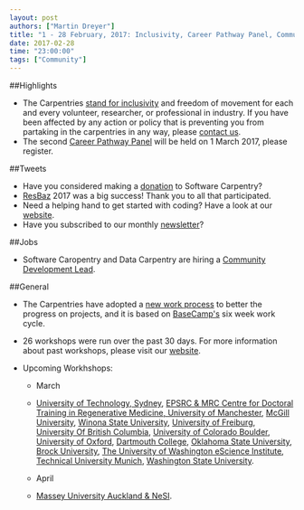 ```yaml
---
layout: post
authors: ["Martin Dreyer"]
title: "1 - 28 February, 2017: Inclusivity, Career Pathway Panel, Community Development Lead, BaseCamp."
date: 2017-02-28
time: "23:00:00"
tags: ["Community"]
---
```


##Highlights

* The Carpentries [stand for inclusivity]({{site.baseurl}}/blog/2017/02/inclusion.html) and freedom of movement for each and every volunteer, researcher, or professional in industry. If you have been affected by any action or policy that is preventing you from partaking in the carpentries in any way, please [contact us](https://software-carpentry.org/contact/). 
* The second [Career Pathway Panel]({{site.baseurl}}/blog/2017/02/careerpanel.html) will be held on 1 March 2017, please register.

##Tweets
* Have you considered making a [donation](https://www.flipcause.com/secure/donate/MjI2Mg==) to Software Carpentry?
* [ResBaz](https://twitter.com/ResBaz) 2017 was a big success! Thank you to all that participated.
* Need a helping hand to get started with coding? Have a look at our [website](https://software-carpentry.org/lessons/).
* Have you subscribed to our monthly [newsletter](http://software-carpentry.us14.list-manage.com/subscribe?u=46d7513c798c6bd41e5f58f4a&id=50c3e6d6fe)?

##Jobs
* Software Caropentry and Data Carpentry are hiring a [Community Development Lead](https://software-carpentry.org/jobs/). 

##General
* The Carpentries have adopted a [new work process]({{site.baseurl}}/blog/2017/02/prometheus.html) to better the progress on projects, and it is based on [BaseCamp's](https://m.signalvnoise.com/how-we-set-up-our-work-cbce3d3d9cae#.v0531syby) six week work cycle.
 

* 26 workshops were run over the past 30 days. For more information about past workshops, please visit our [website]({{site.baseurl}}/workshops/past/). 
* Upcoming Workhshops:

  * March
  * [University of Technology, Sydney](http://daryavanichkina.com/2017-02-27-UTS/), [EPSRC & MRC Centre for Doctoral Training in Regenerative Medicine, University of Manchester](https://anenadic.github.io/2017-03-02-manchester/), [McGill University](https://computecanada.github.io/2017-03-02-mcgill/),  [Winona State University](https://ntmoore.github.io/2017-03-06-winona/), [University of Freiburg](https://bebatut-edu.github.io/2017-03-09-freiburg/), [University Of British Columbia](https://computecanada.github.io/2017-03-11-ubc/), [University of Colorado Boulder](https://sarahpapich.github.io/2017-03-13-boulder/), [University of Oxford](https://rroxford.github.io/2017-03-13-oxford/), [Dartmouth College](https://dartmouth-swc.github.io/2017-03-16-dartmouth/), [Oklahoma State University](https://osu-swc.github.io/2017-03-16-okstate/), [Brock University](https://computecanada.github.io/2017-03-25-brocku/), [The University of Washington eScience Institute](https://uwescience.github.io/2017-03-27-uw/), [Technical University Munich](https://konrad.github.io/2017-03-29-munich/), [Washington State University](https://stephlabou.github.io/2017-04-06-wsu/).
  
  * April
  * [Massey University Auckland & NeSI](https://sschmeier.github.io/2017-04-10-Albany/).